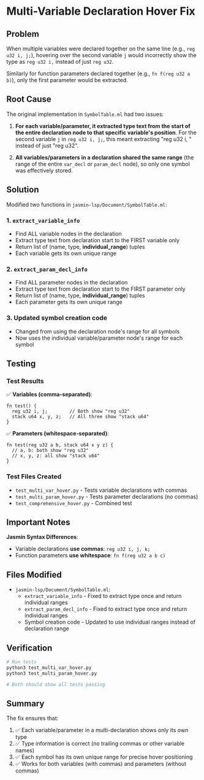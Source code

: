 # Multi-Variable Declaration Hover Fix

## Problem

When multiple variables were declared together on the same line (e.g., `reg u32 i, j;`), hovering over the second variable `j` would incorrectly show the type as `reg u32 i,` instead of just `reg u32`.

Similarly for function parameters declared together (e.g., `fn f(reg u32 a b)`), only the first parameter would be extracted.

## Root Cause

The original implementation in `SymbolTable.ml` had two issues:

1. **For each variable/parameter, it extracted type text from the start of the entire declaration node to that specific variable's position**. For the second variable `j` in `reg u32 i, j;`, this meant extracting "reg u32 i, " instead of just "reg u32".

2. **All variables/parameters in a declaration shared the same range** (the range of the entire `var_decl` or `param_decl` node), so only one symbol was effectively stored.

## Solution

Modified two functions in `jasmin-lsp/Document/SymbolTable.ml`:

### 1. `extract_variable_info`
- Find ALL variable nodes in the declaration
- Extract type text from declaration start to the FIRST variable only
- Return list of (name, type, **individual_range**) tuples
- Each variable gets its own unique range

### 2. `extract_param_decl_info`
- Find ALL parameter nodes in the declaration  
- Extract type text from declaration start to the FIRST parameter only
- Return list of (name, type, **individual_range**) tuples
- Each parameter gets its own unique range

### 3. Updated symbol creation code
- Changed from using the declaration node's range for all symbols
- Now uses the individual variable/parameter node's range for each symbol

## Testing

### Test Results

✅ **Variables (comma-separated)**:
```jasmin
fn test() {
  reg u32 i, j;        // Both show "reg u32"
  stack u64 x, y, z;   // All three show "stack u64"
}
```

✅ **Parameters (whitespace-separated)**:
```jasmin
fn test(reg u32 a b, stack u64 x y z) {
  // a, b: both show "reg u32"
  // x, y, z: all show "stack u64"
}
```

### Test Files Created
- `test_multi_var_hover.py` - Tests variable declarations with commas
- `test_multi_param_hover.py` - Tests parameter declarations (no commas)
- `test_comprehensive_hover.py` - Combined test

## Important Notes

**Jasmin Syntax Differences**:
- Variable declarations **use commas**: `reg u32 i, j, k;`
- Function parameters **use whitespace**: `fn f(reg u32 a b c)`

## Files Modified

- `jasmin-lsp/Document/SymbolTable.ml`:
  - `extract_variable_info` - Fixed to extract type once and return individual ranges
  - `extract_param_decl_info` - Fixed to extract type once and return individual ranges
  - Symbol creation code - Updated to use individual ranges instead of declaration range

## Verification

```bash
# Run tests
python3 test_multi_var_hover.py
python3 test_multi_param_hover.py

# Both should show all tests passing
```

## Summary

The fix ensures that:
1. ✅ Each variable/parameter in a multi-declaration shows only its own type
2. ✅ Type information is correct (no trailing commas or other variable names)
3. ✅ Each symbol has its own unique range for precise hover positioning
4. ✅ Works for both variables (with commas) and parameters (without commas)
